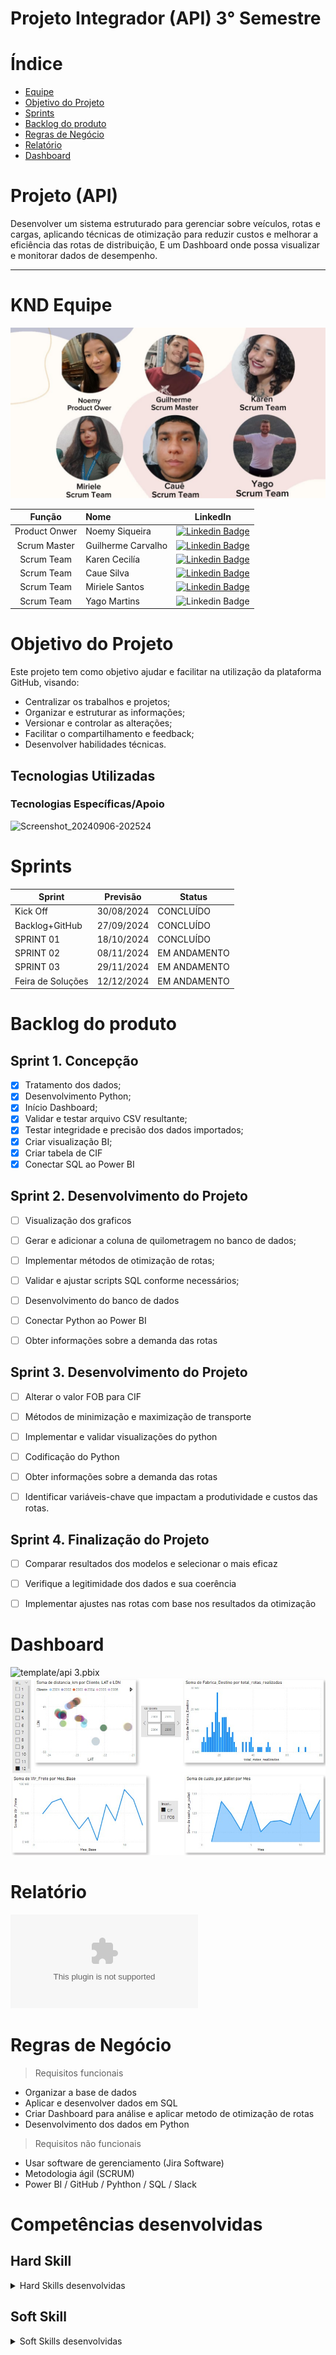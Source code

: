 # Projeto Integrador (API) 3° Semestre  

# Índice

* [Equipe](#equipe)
* [Objetivo do Projeto](#Projeto(API))
* [Sprints](#Sprints)
* [Backlog do produto](#Backlog-do-produto)
* [Regras de Negócio](#-Regras-de-Negócio)
* [Relatório](#Relatório)
* [Dashboard](#Dashboard)


# Projeto (API) 
Desenvolver um sistema estruturado para gerenciar sobre veículos, rotas e cargas, aplicando técnicas de otimização para reduzir custos e melhorar a eficiência das rotas de distribuição, E um Dashboard onde possa visualizar e monitorar dados de desempenho.

--------------------------------------------------------------------------------------------------------------------------------------------------------------------------------------------------------------------------------------------------------------
# KND Equipe

![IMG-20240913-WA0062.jpg](https://github.com/guianthonyy/Template/blob/61f3b958701f4d5ea141cefda4d890ec687311cb/IMG-20240913-WA0062.jpg)


|    Função     |                 Nome                                  |                                                                                                                         LinkedIn                                                                                                                                                      |
| :-----------: | :------------------------------------ | :---------------------------------------------------------------------------------------------------------------------------------------------------------------------------------------------------------------------------------------------------------------------------------------------: |
| Product Onwer |   Noemy Siqueira  |     [![Linkedin Badge](https://img.shields.io/badge/Linkedin-blue?style=flat-square&logo=Linkedin&logoColor=white)](https://www.linkedin.com/in/noemy-mtfasi-533975264?utm_source=share&utm_campaign=share_via&utm_content=profile&utm_medium=ios_app) 
| Scrum Master   |   Guilherme Carvalho     |           [![Linkedin Badge](https://img.shields.io/badge/Linkedin-blue?style=flat-square&logo=Linkedin&logoColor=white)](https://www.linkedin.com/in/guilherme-anthony-853606287/)
 | Scrum Team  | Karen Cecilía      |         [![Linkedin Badge](https://img.shields.io/badge/Linkedin-blue?style=flat-square&logo=Linkedin&logoColor=white)](https://www.linkedin.com/in/karen-cec%C3%ADlia-morais-57900a173) 
|  Scrum Team  |   Caue Silva |           [![Linkedin Badge](https://img.shields.io/badge/Linkedin-blue?style=flat-square&logo=Linkedin&logoColor=white)](https://www.linkedin.com/in/caue-santos-a01228288?utm_source=share&utm_campaign=share_via&utm_content=profile&utm_medium=android_app)
|  Scrum Team  |   Miriele Santos           |   [![Linkedin Badge](https://img.shields.io/badge/Linkedin-blue?style=flat-square&logo=Linkedin&logoColor=white)](https://www.linkedin.com/in/miriele-santos-7597a01a3?utm_source=share&utm_campaign=share_via&utm_content=profile&utm_medium=android_app) 
|  Scrum Team  |   Yago Martins     |           ![Linkedin Badge](https://img.shields.io/badge/Linkedin-blue?style=flat-square&logo=Linkedin&logoColor=white)|

# Objetivo do Projeto
Este projeto tem como objetivo ajudar e facilitar na utilização da plataforma GitHub, visando:
* Centralizar os trabalhos e projetos;
* Organizar e estruturar as informações;
* Versionar e controlar as alterações;
* Facilitar o compartilhamento e feedback;
* Desenvolver habilidades técnicas.

## Tecnologias Utilizadas

 ### Tecnologias Específicas/Apoio
![Screenshot_20240906-202524](https://github.com/user-attachments/assets/e7ebc23b-e9dc-40a0-9a44-b621157e5598)

# Sprints

Sprint | Previsão | Status| 
|------|--------|------|
|Kick Off | 30/08/2024 |CONCLUÍDO | 
| Backlog+GitHub |  27/09/2024 |  CONCLUÍDO | 
|SPRINT 01| 18/10/2024 | CONCLUÍDO |
|SPRINT 02| 08/11/2024 | EM ANDAMENTO  |
|SPRINT 03| 29/11/2024 | EM ANDAMENTO |
|Feira de Soluções| 12/12/2024 | EM ANDAMENTO |

  
# Backlog do produto


## Sprint 1. Concepção
- [x] Tratamento dos dados;
- [x] Desenvolvimento Python;
- [x] Início Dashboard;
- [x] Validar e testar arquivo CSV resultante;
- [x] Testar integridade e precisão dos dados importados;
- [x] Criar visualização BI;
- [x] Criar tabela de CIF
- [x] Conectar SQL ao Power BI

## Sprint 2. Desenvolvimento do Projeto
- [ ] Visualização dos graficos 
- [ ] Gerar e adicionar a coluna de quilometragem no banco de dados;
- [ ] Implementar métodos de otimização de rotas;
- [ ] Validar e ajustar scripts SQL conforme necessários;
- [ ] Desenvolvimento do banco de dados
- [ ] Conectar Python ao Power BI
- [ ] Obter informações sobre a demanda das rotas


## Sprint 3. Desenvolvimento do Projeto
- [ ] Alterar o valor FOB para CIF
- [ ] Métodos de minimização e maximização de transporte
- [ ] Implementar e validar visualizações do python
- [ ] Codificação do Python
- [ ] Obter informações sobre a demanda das rotas
- [ ]  Identificar variáveis-chave que impactam a produtividade e custos das rotas.


## Sprint 4. Finalização do Projeto
- [ ] Comparar resultados dos modelos e selecionar o mais eficaz
- [ ] Verifique a legitimidade dos dados e sua coerência
- [ ] Implementar ajustes nas rotas com base nos resultados da otimização


# Dashboard
![template/api 3.pbix](https://github.com/guianthonyy/Template/blob/d97f3718e083cb920dad34f36044af230b7fac2e/api%203.pbix)
![template/WhatsApp Image 2024-10-18 at 19.56.26.jpeg](https://github.com/guianthonyy/Template/blob/156e042fb1ec6aac8e0f2173f409e582e9e659c9/WhatsApp%20Image%202024-10-18%20at%2019.56.26.jpeg)


# Relatório

![template/Relatorio Sprint 1 KND.docx](https://github.com/guianthonyy/Template/blob/9e3195e56ad7bf51a2862c719861c5cca902f703/Relatorio%20Sprint%201%20KND.docx)
# Regras de Negócio
> Requisitos funcionais 
- Organizar a base de dados  
- Aplicar e desenvolver dados em SQL
- Criar Dashboard para análise e aplicar metodo de otimização de rotas
- Desenvolvimento dos dados em Python

> Requisitos não funcionais
- Usar software de gerenciamento (Jira Software)
- Metodologia ágil (SCRUM)
- Power BI / GitHub / Pyhthon / SQL / Slack

# Competências desenvolvidas

## Hard Skill
<details>
<summary>Hard Skills desenvolvidas</summary>
  
| Tecnologia/Metodologia | Classificação |
| ---------------------- | ------------- |
| GitHub | ★ ★ ★ ★ ★ ★ ★ ☆ ☆ ☆ |
| Gestão de Projetos | ★ ★ ★ ★ ★ ★ ☆ ☆ ☆ ☆ |
| Scrum Master | ★ ★ ★ ★ ★ ★ ★ ☆ ☆ ☆ |
| Prodct Owner | ★ ★ ★ ★ ★ ★ ★ ☆ ☆ ☆ |
| Markdown | ★ ★ ★ ★ ★ ★ ★ ☆ ☆ ☆ |
| Git Projects | ★ ★ ★ ★ ★ ★ ★ ☆ ☆ ☆ |
 
</details>

## Soft Skill 
<details>
<summary>Soft Skills desenvolvidas</summary>

| Habilidades | Classificação |
| ---------------------- | ------------- |
| Colaboração | ★ ★ ★ ★ ★ ☆ ☆ ☆ ☆ ☆ |
| Proatividade| ★ ★ ★ ★ ★ ★ ☆ ☆ ☆ ☆ |
| Pensamento Crítico | ★ ★ ★ ★ ★ ★ ★ ☆ ☆ ☆ |
| Gerenciamento de Tempo | ★ ★ ★ ★ ★ ★ ★ ☆ ☆ ☆ |
| Adaptabilidade | ★ ★ ★ ★ ★ ★ ★ ☆ ☆ ☆ |
| Resiliência | ★ ★ ★ ★ ★ ★ ★ ☆ ☆ ☆ |




